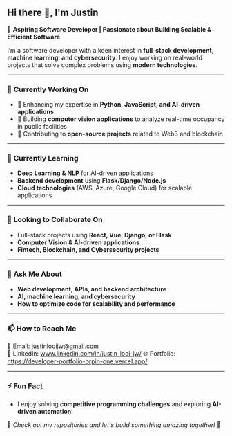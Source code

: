 ## Hi there 👋, I'm Justin

🚀 **Aspiring Software Developer | Passionate about Building Scalable & Efficient Software**

I’m a software developer with a keen interest in **full-stack development, machine learning, and cybersecurity**. I enjoy working on real-world projects that solve complex problems using **modern technologies**.

---

### 🔭 **Currently Working On**
- 📌 Enhancing my expertise in **Python, JavaScript, and AI-driven applications**  
- 📌 Building **computer vision applications** to analyze real-time occupancy in public facilities  
- 📌 Contributing to **open-source projects** related to Web3 and blockchain  

---

### 🌱 **Currently Learning**
- **Deep Learning & NLP** for AI-driven applications  
- **Backend development** using **Flask/Django/Node.js**  
- **Cloud technologies** (AWS, Azure, Google Cloud) for scalable applications  

---

### 👯 **Looking to Collaborate On**
- Full-stack projects using **React, Vue, Django, or Flask**  
- **Computer Vision & AI-driven applications**  
- **Fintech, Blockchain, and Cybersecurity projects**  

---

### 💬 **Ask Me About**
- **Web development, APIs, and backend architecture**  
- **AI, machine learning, and cybersecurity**  
- **How to optimize code for scalability and performance**  

---

### 📫 **How to Reach Me**
📧 Email: justinlooijw@gmail.com  
💼 LinkedIn: www.linkedin.com/in/justin-looi-jw/
🌐 Portfolio: https://developer-portfolio-orpin-one.vercel.app/  

---

### ⚡ **Fun Fact**
- I enjoy solving **competitive programming challenges** and exploring **AI-driven automation**!  

📌 *Check out my repositories and let's build something amazing together!* 🚀
